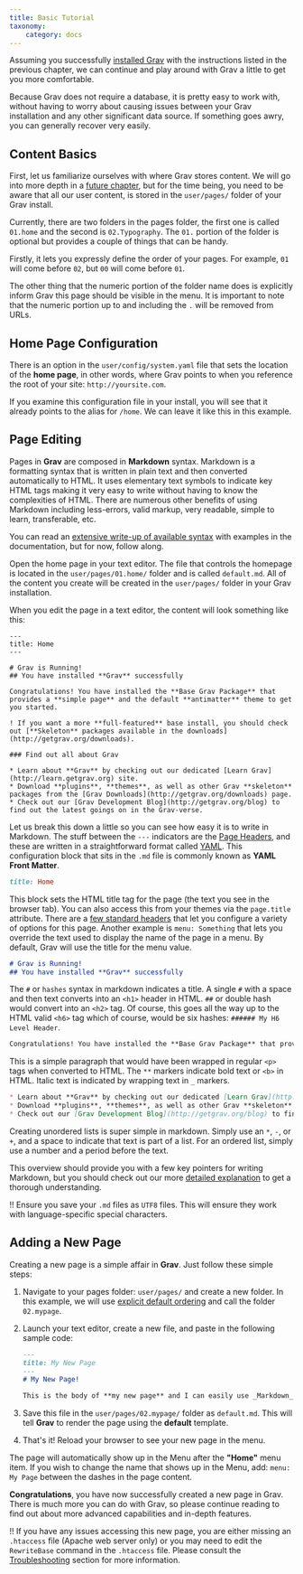 ```yaml
---
title: Basic Tutorial
taxonomy:
    category: docs
---
```


Assuming you successfully [installed Grav](../installation) with the instructions listed in the previous chapter, we can continue and play around with Grav a little to get you more comfortable.

Because Grav does not require a database, it is pretty easy to work with, without having to worry about causing issues between your Grav installation and any other significant data source. If something goes awry, you can generally recover very easily.

## Content Basics

First, let us familiarize ourselves with where Grav stores content.  We will go into more depth in a [future chapter](../folder-structure), but for the time being, you need to be aware that all our user content, is stored in the `user/pages/` folder of your Grav install.

Currently, there are two folders in the pages folder, the first one is called `01.home` and the second is `02.Typography`.  The `01.` portion of the folder is optional but provides a couple of things that can be handy.

Firstly, it lets you expressly define the order of your pages.  For example, `01` will come before `02`, but `00` will come before `01`.

The other thing that the numeric portion of the folder name does is explicitly inform Grav this page should be visible in the menu.  It is important to note that the numeric portion up to and including the `.` will be removed from URLs.

## Home Page Configuration

There is an option in the `user/config/system.yaml` file that sets the location of the __home page__, in other words, where Grav points to when you reference the root of your site: `http://yoursite.com`.

If you examine this configuration file in your install, you will see that it already points to the alias for `/home`.  We can leave it like this in this example.

## Page Editing

Pages in **Grav** are composed in **Markdown** syntax.  Markdown is a formatting syntax that is written in plain text and then converted automatically to HTML. It uses elementary text symbols to indicate key HTML tags making it very easy to write without having to know the complexities of HTML. There are numerous other benefits of using Markdown including less-errors, valid markup, very readable, simple to learn, transferable, etc.

You can read an [extensive write-up of available syntax](../../content/markdown) with examples in the documentation, but for now, follow along.

Open the home page in your text editor. The file that controls the homepage is located in the `user/pages/01.home/` folder and is called `default.md`. All of the content you create will be created in the `user/pages/` folder in your Grav installation.

When you edit the page in a text editor, the content will look something like this:

    ---
    title: Home
    ---

    # Grav is Running!
    ## You have installed **Grav** successfully

    Congratulations! You have installed the **Base Grav Package** that provides a **simple page** and the default **antimatter** theme to get you started.

    ! If you want a more **full-featured** base install, you should check out [**Skeleton** packages available in the downloads](http://getgrav.org/downloads).

    ### Find out all about Grav

    * Learn about **Grav** by checking out our dedicated [Learn Grav](http://learn.getgrav.org) site.
    * Download **plugins**, **themes**, as well as other Grav **skeleton** packages from the [Grav Downloads](http://getgrav.org/downloads) page.
    * Check out our [Grav Development Blog](http://getgrav.org/blog) to find out the latest goings on in the Grav-verse.

Let us break this down a little so you can see how easy it is to write in Markdown. The stuff between the `---` indicators are the [Page Headers](../../content/headers), and these are written in a straightforward format called [YAML](../../advanced/yaml). This configuration block that sits in the `.md` file is commonly known as **YAML Front Matter**.

```ruby
title: Home
```

This block sets the HTML title tag for the page (the text you see in the browser tab).  You can also access this from your themes via the `page.title` attribute.  There are a [few standard headers](../../content/headers) that let you configure a variety of options for this page. Another example is `menu: Something` that lets you override the text used to display the name of the page in a menu.  By default, Grav will use the title for the menu value.

```markdown
# Grav is Running!
## You have installed **Grav** successfully
```

The `#` or `hashes` syntax in markdown indicates a title.  A single `#` with a space and then text converts into an `<h1>` header in HTML. `##` or double hash would convert into an `<h2>` tag.  Of course, this goes all the way up to the HTML valid `<h6>` tag which of course, would be six hashes: `###### My H6 Level Header`.

```markdown
Congratulations! You have installed the **Base Grav Package** that provides a **simple page** and the default **antimatter** theme to get you started.
```

This is a simple paragraph that would have been wrapped in regular `<p>` tags when converted to HTML.  The `**` markers indicate bold text or `<b>` in HTML.  Italic text is indicated by wrapping text in `_` markers.

```markdown
* Learn about **Grav** by checking out our dedicated [Learn Grav](http://learn.getgrav.org) site.
* Download **plugins**, **themes**, as well as other Grav **skeleton** packages from the [Grav Downloads](http://getgrav.org/downloads) page.
* Check out our [Grav Development Blog](http://getgrav.org/blog) to find out the latest goings on in the Grav-verse.
```

Creating unordered lists is super simple in markdown. Simply use an `*`, `-`, or `+`, and a space to indicate that text is part of a list.  For an ordered list, simply use a number and a period before the text.

This overview should provide you with a few key pointers for writing Markdown, but you should check out our more [detailed explanation](../../content/markdown) to get a thorough understanding.

!! Ensure you save your `.md` files as `UTF8` files.  This will ensure they work with language-specific special characters.

## Adding a New Page

Creating a new page is a simple affair in **Grav**.  Just follow these simple steps:

1. Navigate to your pages folder: `user/pages/` and create a new folder.  In this example, we will use [explicit default ordering](http://learn.getgrav.org/content/content-pages) and call the folder `02.mypage`.
2. Launch your text editor, create a new file, and paste in the following sample code:

    ```markdown
    ---
    title: My New Page
    ---
    # My New Page!

    This is the body of **my new page** and I can easily use _Markdown_ syntax here.
    ```

3. Save this file in the `user/pages/02.mypage/` folder as `default.md`. This will tell **Grav** to render the page using the **default** template.
4. That's it! Reload your browser to see your new page in the menu.

The page will automatically show up in the Menu after the **"Home"** menu item. If you wish to change the name that shows up in the Menu, add: `menu: My Page` between the dashes in the page content.

**Congratulations**, you have now successfully created a new page in Grav.  There is much more you can do with Grav, so please continue reading to find out about more advanced capabilities and in-depth features.

!! If you have any issues accessing this new page, you are either missing an `.htaccess` file (Apache web server only) or you may need to edit the `RewriteBase` command in the `.htaccess` file. Please consult the [Troubleshooting](../../troubleshooting) section for more information.
